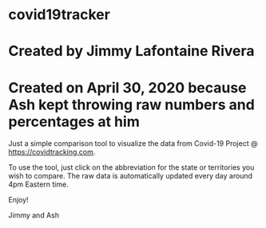 # covid19tracker
# Created by Jimmy Lafontaine Rivera
# Created on April 30, 2020 because Ash kept throwing raw numbers and percentages at him
Just a simple comparison tool to visualize the data from Covid-19 Project @ https://covidtracking.com.

To use the tool, just click on the abbreviation for the state or territories you wish to compare. The raw data is automatically updated every day around 4pm Eastern time.

Enjoy!

Jimmy and Ash
